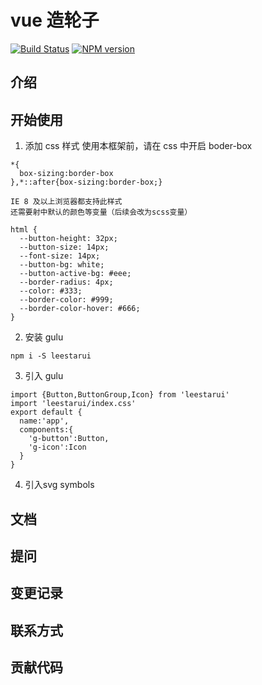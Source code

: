# vue 造轮子
[![Build Status](https://www.travis-ci.org/Lee-star-one/gulu.svg?branch=master)](https://www.travis-ci.org/Lee-star-one/gulu)
[![NPM version](https://img.shields.io/npm/v/gulu.svg)](https://www.npmjs.com/package/gulu)
## 介绍

## 开始使用

1. 添加 css 样式
使用本框架前，请在 css 中开启 boder-box

```
*{
  box-sizing:border-box
},*::after{box-sizing:border-box;}
```
```
IE 8 及以上浏览器都支持此样式
还需要射中默认的颜色等变量（后续会改为scss变量）
```
```
html {
  --button-height: 32px;
  --button-size: 14px;
  --font-size: 14px;
  --button-bg: white;
  --button-active-bg: #eee;
  --border-radius: 4px;
  --color: #333;
  --border-color: #999;
  --border-color-hover: #666;
}
```
2. 安装 gulu
```
npm i -S leestarui
```
3. 引入 gulu
```
import {Button,ButtonGroup,Icon} from 'leestarui'
import 'leestarui/index.css'
export default {
  name:'app',
  components:{
    'g-button':Button,
    'g-icon':Icon
  }
}
```
4. 引入svg symbols
<script src="//at.alicdn.com/t/font_2140954_9o7toyfdr5r.js"></script>
## 文档

## 提问

## 变更记录

## 联系方式

## 贡献代码
